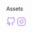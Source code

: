 Assets

<svg width="24" height="24" viewBox="0 0 24 24" fill="none" xmlns="http://www.w3.org/2000/svg">
<g clip-path="url(#clip0)">
<path d="M16 22V18.13C16.0375 17.6532 15.9731 17.1738 15.811 16.7238C15.6489 16.2738 15.3929 15.8634 15.06 15.52C18.2 15.17 21.5 13.98 21.5 8.52C21.4997 7.12383 20.9627 5.7812 20 4.77C20.4559 3.54851 20.4236 2.19835 19.91 0.999999C19.91 0.999999 18.73 0.649999 16 2.48C13.708 1.85882 11.292 1.85882 9 2.48C6.27 0.649999 5.09 0.999999 5.09 0.999999C4.57638 2.19835 4.54414 3.54851 5 4.77C4.03013 5.7887 3.49252 7.14346 3.5 8.55C3.5 13.97 6.8 15.16 9.94 15.55C9.611 15.89 9.35726 16.2954 9.19531 16.7399C9.03335 17.1844 8.96681 17.6581 9 18.13V22M9 19C4 20.5 4 16.5 2 16L9 19Z" stroke="#BB99DD" stroke-width="2" stroke-linecap="round" stroke-linejoin="round"/>
</g>
<defs>
<clipPath id="clip0">
<rect width="24" height="24" fill="white"/>
</clipPath>
</defs>
</svg>


<svg width="24" height="24" viewBox="0 0 24 24" fill="none" xmlns="http://www.w3.org/2000/svg">
<path d="M17 2H7C4.23858 2 2 4.23858 2 7V17C2 19.7614 4.23858 22 7 22H17C19.7614 22 22 19.7614 22 17V7C22 4.23858 19.7614 2 17 2Z" stroke="#BB99DD" stroke-width="2" stroke-linecap="round" stroke-linejoin="round"/>
<path d="M16 11.37C16.1234 12.2022 15.9813 13.0522 15.5938 13.799C15.2063 14.5458 14.5931 15.1514 13.8416 15.5297C13.0901 15.9079 12.2384 16.0396 11.4078 15.9059C10.5771 15.7723 9.80976 15.3801 9.21484 14.7852C8.61992 14.1902 8.22773 13.4229 8.09407 12.5922C7.9604 11.7615 8.09207 10.9099 8.47033 10.1584C8.84859 9.40685 9.45419 8.79374 10.201 8.40624C10.9478 8.01874 11.7978 7.87658 12.63 8C13.4789 8.12588 14.2649 8.52146 14.8717 9.1283C15.4785 9.73515 15.8741 10.5211 16 11.37Z" stroke="#BB99DD" stroke-width="2" stroke-linecap="round" stroke-linejoin="round"/>
<path d="M17.5 6.5H17.51" stroke="#BB99DD" stroke-width="2" stroke-linecap="round" stroke-linejoin="round"/>
</svg>

